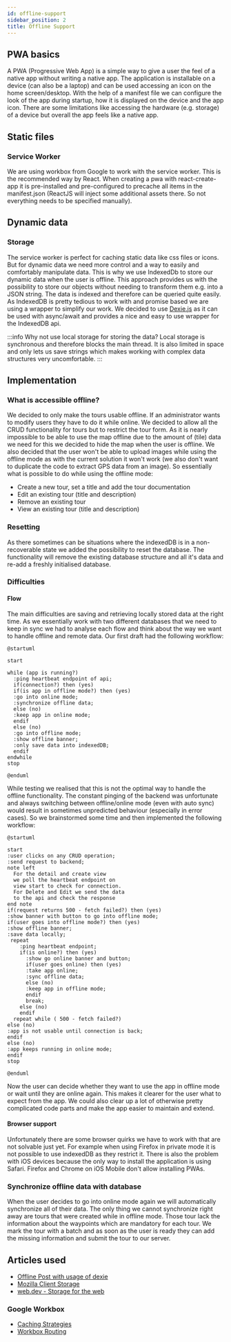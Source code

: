 ```yaml
---
id: offline-support
sidebar_position: 2
title: Offline Support
---
```

## PWA basics
A PWA (Progressive Web App) is a simple way to give a user the feel of a native app without writing a native app. The application is installable on 
a device (can also be a laptop) and can be used accessing an icon on the home screen/desktop. With the help of a manifest file we can configure the 
look of the app during startup, how it is displayed on the device and the app icon. There are some limitations like accessing the hardware (e.g. storage)
of a device but overall the app feels like a native app.

## Static files

### Service Worker
We are using workbox from Google to work with the service worker. This is the recommended way by React.
When creating a pwa with react-create-app it is pre-installed and pre-configured to precache all items in the manifest.json (ReactJS will inject some additional assets there. So not everything needs
to be specified manually).

## Dynamic data

### Storage
The service worker is perfect for caching static data like css files or icons. But for dynamic data we need more control and a way to easily
and comfortably manipulate data. This is why we use IndexedDb to store our dynamic data when the user is offline. This approach provides us with 
the possibility to store our objects without needing to transform them e.g. into a JSON string. The data is indexed and therefore can be queried quite
easily. As IndexedDB is pretty tedious to work with and promise based we are using a wrapper to simplify our work. 
We decided to use [Dexie.js](https://dexie.org/) as it can be used with async/await and provides a nice and easy to use wrapper for the IndexedDB api.

:::info
Why not use local storage for storing the data? 
Local storage is synchronous and therefore blocks the main thread. It is also limited in space and only lets us save strings which makes
working with complex data structures very uncomfortable.
:::

## Implementation

### What is accessible offline?
We decided to only make the tours usable offline. If an administrator wants to modify users they have to do it while online. 
We decided to allow all the CRUD functionality for tours but to restrict the tour form. As it is nearly impossible to be able to use 
the map offline due to the amount of (tile) data we need for this we decided to hide the map when the user is offline. We also decided that the 
user won't be able to upload images while using the offline mode as with the current solution it won't work (we also don't want to
duplicate the code to extract GPS data from an image). So essentially what is possible to do while using the offline mode:

- Create a new tour, set a title and add the tour documentation
- Edit an existing tour (title and description)
- Remove an existing tour
- View an existing tour (title and description)

### Resetting
As there sometimes can be situations where the indexedDB is in a non-recoverable state we added the possibility to reset the database.
The functionality will remove the existing database structure and all it's data and re-add a freshly initialised database.

### Difficulties
#### Flow
The main difficulties are saving and retrieving locally stored data at the right time. As we essentially work with two different
databases that we need to keep in sync we had to analyse each flow and think about the way we want to handle offline and remote data. Our first 
draft had the following workflow:

```plantuml First offline flow
@startuml

start

while (app is running?)
  :ping heartbeat endpoint of api;
  if(connection?) then (yes)
  if(is app in offline mode?) then (yes)
  :go into online mode;
  :synchronize offline data;
  else (no)
  :keep app in online mode;
  endif
  else (no)
  :go into offline mode;
  :show offline banner;
  :only save data into indexedDB;
  endif
endwhile
stop

@enduml
```

While testing we realised that this is not the optimal way to handle the offline functionality. The constant pinging of the backend was unfortunate
and always switching between offline/online mode (even with auto sync) would result in sometimes unpredicted behaviour (especially in error cases). 
So we brainstormed some time and then implemented the following workflow:

```plantuml Current workflow with manual switch between offline and online mode
@startuml

start
:user clicks on any CRUD operation;
:send request to backend;
note left 
  For the detail and create view 
  we poll the heartbeat endpoint on
  view start to check for connection.
  For Delete and Edit we send the data
  to the api and check the response
end note
if(request returns 500 - fetch failed?) then (yes)
:show banner with button to go into offline mode;
if(user goes into offline mode?) then (yes)
:show offline banner;
:save data locally;
 repeat
    :ping heartbeat endpoint;
    if(is online?) then (yes)
      :show go online banner and button;
      if(user goes online) then (yes)
      :take app online;
      :sync offline data;
      else (no)
      :keep app in offline mode;
      endif
      break;
    else (no)
    endif
  repeat while ( 500 - fetch failed?)
else (no)
:app is not usable until connection is back;
endif
else (no)
:app keeps running in online mode;
endif
stop

@enduml

```

Now the user can decide whether they want to use the app in offline mode or wait until they are online again. This makes it clearer for the user
what to expect from the app. We could also clear up a lot of otherwise pretty complicated code parts and make the app easier to maintain and extend.

#### Browser support
Unfortunately there are some browser quirks we have to work with that are not solvable just yet. For example when using Firefox in private mode
it is not possible to use indexedDB as they restrict it. There is also the problem with iOS devices because the only way to install the application
is using Safari. Firefox and Chrome on iOS Mobile don't allow installing PWAs.

### Synchronize offline data with database
When the user decides to go into online mode again we will automatically synchronize all of their data. The only thing we cannot synchronize right 
away are tours that were created while in offline mode. Those tour lack the information about the waypoints which are mandatory for each tour. We 
mark the tour with a batch and as soon as the user is ready they can add the missing information and submit the tour to our server.

## Articles used

- [Offline Post with usage of dexie](https://www.dotnetpro.de/core/mobile/offline-mitgedacht-1659518.html)
- [Mozilla Client Storage](https://developer.mozilla.org/en-US/docs/Learn/JavaScript/Client-side_web_APIs/Client-side_storage#offline_asset_storage)
- [web.dev - Storage for the web](https://web.dev/storage-for-the-web/)

### Google Workbox
- [Caching Strategies](https://developer.chrome.com/docs/workbox/caching-strategies-overview/)
- [Workbox Routing](https://developer.chrome.com/docs/workbox/modules/workbox-routing/)